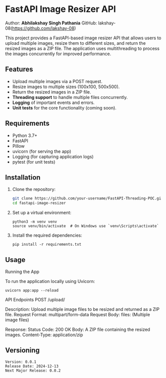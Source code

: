 # FastAPI Image Resizer API

Author: **Abhilakshay Singh Pathania**
GitHub: lakshay-08(https://github.com/lakshay-08)

This project provides a FastAPI-based image resizer API that allows users to upload multiple images, resize them to different sizes, and return the resized images as a ZIP file. The application uses multithreading to process the images concurrently for improved performance.

## Features

- Upload multiple images via a POST request.
- Resize images to multiple sizes (100x100, 500x500).
- Return the resized images in a ZIP file.
- **Threading support** to handle multiple files concurrently.
- **Logging** of important events and errors.
- **Unit tests** for the core functionality (coming soon).

## Requirements

- Python 3.7+
- FastAPI
- Pillow
- uvicorn (for serving the app)
- Logging (for capturing application logs)
- pytest (for unit tests)

## Installation

1. Clone the repository:
   ```bash
   git clone https://github.com/your-username/FastAPI-Threading-POC.git
   cd fastapi-image-resizer
   ```
2. Set up a virtual environment:
   ```
   python3 -m venv venv
   source venv/bin/activate  # On Windows use `venv\Scripts\activate`
   ```
3. Install the required dependencies:
   ```
   pip install -r requirements.txt
   ```

## Usage
Running the App

To run the application locally using Uvicorn:
```
uvicorn app:app --reload
```
API Endpoints
POST /upload/

Description: Upload multiple image files to be resized and returned as a ZIP file.
Request Format: multipart/form-data
Request Body:
    files: (Multiple image files)

Response:
    Status Code: 200 OK
    Body: A ZIP file containing the resized images.
    Content-Type: application/zip    

## Versioning

    Version: 0.0.1
    Release Date: 2024-12-13
    Next Major Release: 0.0.2